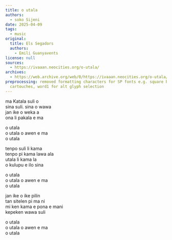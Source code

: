 ```yaml
---
title: o utala
authors:
  - soko Sijeni
date: 2025-04-09
tags:
  - music
original:
  title: Els Segadors
  authors:
    - Emili Guanyavents
license: null
sources:
  - https://ivaaan.neocities.org/o-utala/
archives:
  - https://web.archive.org/web/0/https://ivaaan.neocities.org/o-utala/
preprocessing: removed formatting characters for SP fonts e.g. square brackets for
  cartouches, word1 for alt glyph selection
---
```


ma Katala suli o  
sina suli. sina o wawa  
jan ike o weka a  
ona li pakala e ma

o utala  
o utala o awen e ma  
o utala

tenpo suli li kama  
tenpo pi kama lawa ala  
utala li kama la  
o kulupu e ilo sina

o utala  
o utala o awen e ma  
o utala

jan ike o ike pilin  
tan sitelen pi ma ni  
mi ken kama e pona e mani  
kepeken wawa suli

o utala  
o utala o awen e ma  
o utala